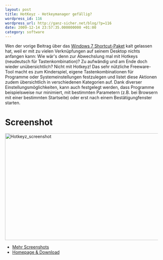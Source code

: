 ```yaml
---
layout: post
title: HotKeyz - Hotkeymanager gefällig?
wordpress_id: 116
wordpress_url: http://ganz-sicher.net/blog/?p=116
date: 2009-12-14 23:57:35.000000000 +01:00
category: software
---
```

Wen der vorige Beitrag über das <a href="http://ganz-sicher.net/blog/?p=102">Windows 7 Shortcut-Paket</a> kalt gelassen hat, weil er mit zu vielen Verknüpfungen auf seinem Desktop nichts anfangen kann: Wie wär's denn zur Abwechslung mal mit Hotkeys (neudeutsch für Tastenkombination)? Zu aufwändig und am Ende doch wieder unübersichtlich? Nicht mit Hotkeyz! Das sehr nützliche Freeware-Tool macht es zum Kinderspiel, eigene Tastenkombinationen für Programme oder Systemeinstellungen festzulegen und listet diese Aktionen zudem übersichtlich in verschiedenen Kategorien auf. Dank diverser Einstellungsmöglichkeiten, kann auch festgelegt werden, dass Programme beispielsweise nur minimiert, mit bestimmten Parametern (z.B. bei Browsern mit einer bestimmten Startseite) oder erst nach einem Bestätigungfenster starten.

Screenshot
==========
<a title="Hotkeyz Screenshot - Anklicken für Originalgröße" href="http://ganz-sicher.net/blog/wp-content/uploads/Hotkeyz_screenshot.png" target="_blank"><img class="borderimg" title="Hotkeyz_screenshot" src="http://ganz-sicher.net/blog/wp-content/uploads/Hotkeyz_screenshot1.png" alt="Hotkeyz_screenshot" width="623" height="352" /></a>

* [Mehr Screenshots](http://www.skynergy.com/hotkeyz/help/index.html?screenshots.html)
* [Homepage & Download](http://www.skynergy.com/hotkeyz.html)
